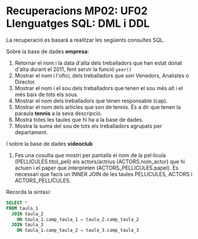 # Recuperacions MP02: UF02 Llenguatges SQL: DML i DDL

La recuperació es basarà a realitzar les següents consultes SQL.

Sobre la base de dades **empresa**:
1. Retornar el nom i la data d'alta dels treballadors que han estat donat d'alta durant el 2011, fent servir la funció ```year()```
1. Mostrar el nom i l'ofici, dels treballadors que son Venedors, Analistes o Director.
1. Mostrar el nom i el sou dels treballadors que tenen el sou més alt i el més baix de tots els sous.
1. Mostrar el nom dels treballadors que tenen responsable (cap).
1. Mostrar el nom dels articles que son de tennis. És a dir que tenen la paraula **tennis** a la seva descripció.
1. Mostra totes les taules que hi ha a la base de dades.
1. Mostra la suma del sou de tots els treballadors agrupats per departament.

I sobre la base de dades **videoclub**
1. Fes una cosulta que mostri per pantalla el nom de la pel·lícula (PELLICULES.titol_peli) els actors/actrius (ACTORS.nom_actor) que hi actuen i el paper que interpreten (ACTORS_PELLICULES.papel). Es necessari que facis un INNER JOIN de les taules PELLICULES, ACTORS i ACTORS_PELLICULES.

Recorda la sintaxi:

```sql
SELECT *
FROM taula_1
  JOIN taula_2
    ON taula_1.camp_taula_1 = taula_2.camp_taula_2
  JOIN taula_3
    ON taula_1.camp_taula_2 = taula_3.camp_taula_3
```
